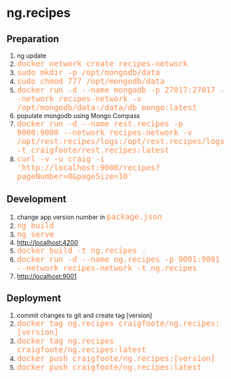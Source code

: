 # ng.recipes

<style>
    code {
        background-color: transparent;
        color: #ff9154;
        font-size: 125%;
    }
</style>

## Preparation

1. ng update
1. `docker network create recipes-network`
1. `sudo mkdir -p /opt/mongodb/data`
1. `sudo chmod 777 /opt/mongodb/data`
1. `docker run -d --name mongodb -p 27017:27017 --network recipes-network -v /opt/mongodb/data:/data/db mongo:latest`
1. populate mongodb using Mongo Compass
1. `docker run -d --name rest.recipes -p 9000:9000 --network recipes-network -v /opt/rest.recipes/logs:/opt/rest.recipes/logs -t craigfoote/rest.recipes:latest`
1. `curl -v -u craig -i 'http://localhost:9000/recipes?pageNumber=0&pageSize=10'`

## Development

1. change app version number in `package.json`
1. `ng build`
1. `ng serve`
1. <http://localhost:4200>
1. `docker build -t ng.recipes .`
1. `docker run -d --name ng.recipes -p 9001:9001 --network recipes-network -t ng.recipes`
1. <http://localhost:9001>

## Deployment

1. commit changes to git and create tag [version]
1. `docker tag ng.recipes craigfoote/ng.recipes:[version]`
1. `docker tag ng.recipes craigfoote/ng.recipes:latest`
1. `docker push craigfoote/ng.recipes:[version]`
1. `docker push craigfoote/ng.recipes:latest`
